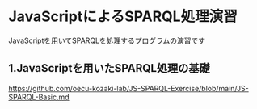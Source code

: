 # JavaScriptによるSPARQL処理演習
JavaScriptを用いてSPARQLを処理するプログラムの演習です
## 1.JavaScriptを用いたSPARQL処理の基礎
https://github.com/oecu-kozaki-lab/JS-SPARQL-Exercise/blob/main/JS-SPARQL-Basic.md
